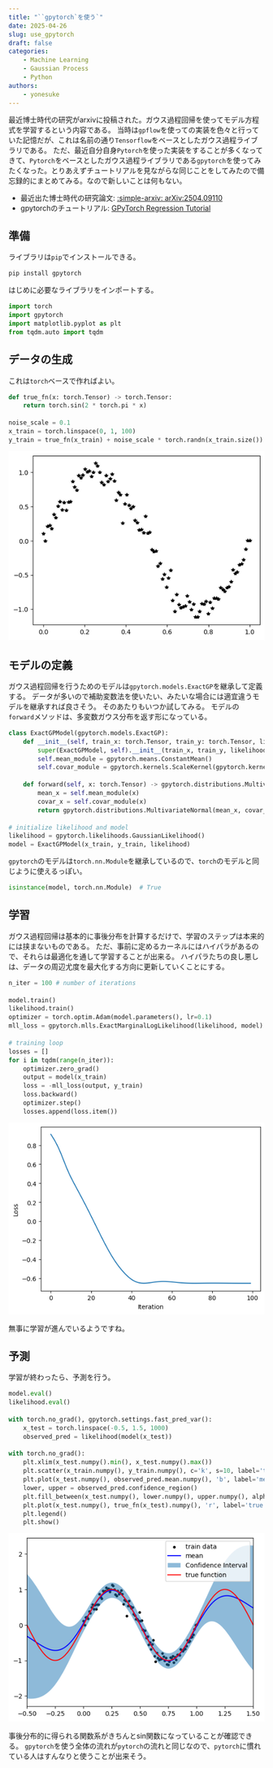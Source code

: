 ```yaml
---
title: "``gpytorch`を使う`"
date: 2025-04-26
slug: use_gpytorch
draft: false
categories:
    - Machine Learning
    - Gaussian Process
    - Python
authors:
    - yonesuke
---
```


最近博士時代の研究がarxivに投稿された。ガウス過程回帰を使ってモデル方程式を学習するという内容である。
当時は`gpflow`を使っての実装を色々と行っていた記憶だが、これは名前の通り`Tensorflow`をベースとしたガウス過程ライブラリである。
ただ、最近自分自身`Pytorch`を使った実装をすることが多くなってきて、`Pytorch`をベースとしたガウス過程ライブラリである`gpytorch`を使ってみたくなった。とりあえずチュートリアルを見ながらな同じことをしてみたので備忘録的にまとめてみる。なので新しいことは何もない。

- 最近出た博士時代の研究論文: [:simple-arxiv: arXiv:2504.09110](https://arxiv.org/abs/2504.09110)
- gpytorchのチュートリアル: [GPyTorch Regression Tutorial](https://docs.gpytorch.ai/en/stable/examples/01_Exact_GPs/Simple_GP_Regression.html)

<!-- more -->

## 準備

ライブラリは`pip`でインストールできる。
```bash
pip install gpytorch
```

はじめに必要なライブラリをインポートする。
```python
import torch
import gpytorch
import matplotlib.pyplot as plt
from tqdm.auto import tqdm
```

## データの生成
これは`torch`ベースで作ればよい。

```python
def true_fn(x: torch.Tensor) -> torch.Tensor:
    return torch.sin(2 * torch.pi * x)

noise_scale = 0.1
x_train = torch.linspace(0, 1, 100)
y_train = true_fn(x_train) + noise_scale * torch.randn(x_train.size())
```
![alt text](image.png)

## モデルの定義

ガウス過程回帰を行うためのモデルは`gpytorch.models.ExactGP`を継承して定義する。
データが多いので補助変数法を使いたい、みたいな場合には適宜違うモデルを継承すれば良さそう。
そのあたりもいつか試してみる。
モデルの`forward`メソッドは、多変数ガウス分布を返す形になっている。

```python
class ExactGPModel(gpytorch.models.ExactGP):
    def __init__(self, train_x: torch.Tensor, train_y: torch.Tensor, likelihood: gpytorch.likelihoods.Likelihood) -> None:
        super(ExactGPModel, self).__init__(train_x, train_y, likelihood)
        self.mean_module = gpytorch.means.ConstantMean()
        self.covar_module = gpytorch.kernels.ScaleKernel(gpytorch.kernels.RBFKernel())

    def forward(self, x: torch.Tensor) -> gpytorch.distributions.MultivariateNormal:
        mean_x = self.mean_module(x)
        covar_x = self.covar_module(x)
        return gpytorch.distributions.MultivariateNormal(mean_x, covar_x)

# initialize likelihood and model
likelihood = gpytorch.likelihoods.GaussianLikelihood()
model = ExactGPModel(x_train, y_train, likelihood)
```

`gpytorch`のモデルは`torch.nn.Module`を継承しているので、`torch`のモデルと同じように使えるっぽい。
```python
isinstance(model, torch.nn.Module)  # True
```

## 学習

ガウス過程回帰は基本的に事後分布を計算するだけで、学習のステップは本来的には挟まないものである。
ただ、事前に定めるカーネルにはハイパラがあるので、それらは最適化を通して学習することが出来る。
ハイパラたちの良し悪しは、データの周辺尤度を最大化する方向に更新していくことにする。

```python
n_iter = 100 # number of iterations

model.train()
likelihood.train()
optimizer = torch.optim.Adam(model.parameters(), lr=0.1)
mll_loss = gpytorch.mlls.ExactMarginalLogLikelihood(likelihood, model) # marginal log likelihood

# training loop
losses = []
for i in tqdm(range(n_iter)):
    optimizer.zero_grad()
    output = model(x_train)
    loss = -mll_loss(output, y_train)
    loss.backward()
    optimizer.step()
    losses.append(loss.item())
```

![alt text](image-1.png)

無事に学習が進んでいるようですね。

## 予測

学習が終わったら、予測を行う。

```python
model.eval()
likelihood.eval()

with torch.no_grad(), gpytorch.settings.fast_pred_var():
    x_test = torch.linspace(-0.5, 1.5, 1000)
    observed_pred = likelihood(model(x_test))

with torch.no_grad():
    plt.xlim(x_test.numpy().min(), x_test.numpy().max())
    plt.scatter(x_train.numpy(), y_train.numpy(), c='k', s=10, label='train data')
    plt.plot(x_test.numpy(), observed_pred.mean.numpy(), 'b', label='mean')
    lower, upper = observed_pred.confidence_region()
    plt.fill_between(x_test.numpy(), lower.numpy(), upper.numpy(), alpha=0.5, label='Confidence Interval')
    plt.plot(x_test.numpy(), true_fn(x_test).numpy(), 'r', label='true function')    
    plt.legend()
    plt.show()
```

![alt text](image-2.png)

事後分布的に得られる関数系がきちんとsin関数になっていることが確認できる。
`gpytorch`を使う全体の流れが`pytorch`の流れと同じなので、`pytorch`に慣れている人はすんなりと使うことが出来そう。
